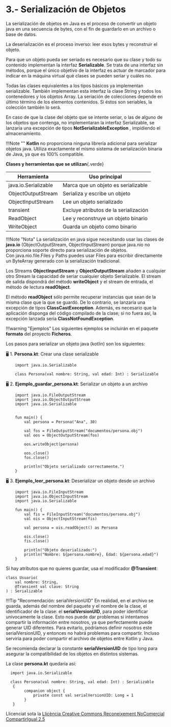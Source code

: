 
# 3.- Serialización de Objetos

La serialización de objetos en Java es el proceso de convertir un objeto java en una secuencia de bytes, con el fin de guardarlo en un archivo o base de datos.
  
La deserialización es el proceso inverso: leer esos bytes y reconstruir el objeto.

Para que un objeto pueda ser seriado es necesario que su clase y todo su
contenido implementan la interfaz **Serializable**. Se trata de una
interfaz sin métodos, porque el único objetivo de la interfaz es actuar de
marcador para indicar en la máquina virtual qué clases se pueden seriar y
cuáles no.

Todas las clases equivalentes a los tipos básicos ya implementan serializable.
También implementan esta interfaz la clase String y todos los contenedores y
los objetos Array. La seriación de colecciones depende en último término de los
elementos contenidos. Si éstos son seriables, la colección también lo será.

En caso de que la clase del objeto que se intente seriar, o las de alguno de los
objetos que contenga, no implementaran la interfaz Serializable, se
lanzaría una excepción de tipos **NotSerializableException** , impidiendo
el almacenamiento.

!!!Note ""
    **Kotlin** no proporciona ninguna librería adicional para serializar objetos java.  Utiliza exactamente el mismo sistema de serialización binaria de Java, ya que es 100% compatible.

**Clases y herramientas que se utilizan**{.verde}

|Herramienta|	Uso principal|
|------------|--------------|
|java.io.Serializable|	Marca que un objeto es serializable|
|ObjectOutputStream|	Serializa y escribe un objeto|
|ObjectInputStream|	Lee un objeto serializado|
|transient|	Excluye atributos de la serialización|
|ReadObject| Lee y reconstruye un objeto binario|
|WriteObject| Guarda un objeto como binario|

!!!Note "Nota"
    La serialización en java sigue necesitando usar las clases de **java.io** (ObjectOutputStream, ObjectInputStream) porque java.nio no proporciona soporte directo para serialización de objetos.  
    Con java.nio.file.Files y Paths puedes usar Files para escribir directamente un ByteArray generado con la serialización tradicional.

Los Streams **ObjectInputStream** y **ObjectOutputStream** añaden a cualquier otro Stream la capacidad de seriar cualquier objeto Serializable. El stream de salida dispondrá del método **writeObject** y el stream de entrada, el método de lectura **readObject**.

El método **readObject** sólo permite recuperar instancias que sean de la
misma clase que la que se guardó. De lo contrario, se lanzaría una
excepción de tipos **ClassCastExeception**. Además, es necesario que la aplicación disponga del código compilado de la clase; si no fuera así, la excepción lanzada sería
**ClassNotFoundException**.

!!!warning "Ejemplos"
    Los siguientes ejemplos se incluirán en el paquete **formato** del proyecto **Ficheros**.

Los pasos para serializar un objeto java (kotlin) son los siguientes:

🖥️ 1. **Persona.kt**: Crear una clase serializable

        import java.io.Serializable

        class Persona(val nombre: String, val edad: Int) : Serializable

🖥️ 2. **Ejemplo_guardar_persona.kt**: Serializar un objeto a un archivo 

        import java.io.FileOutputStream
        import java.io.ObjectOutputStream
        import java.io.Serializable


        fun main() {
            val persona = Persona("Ana", 30)

            val fos = FileOutputStream("documentos/persona.obj")
            val oos = ObjectOutputStream(fos)

            oos.writeObject(persona)

            oos.close()
            fos.close()

            println("Objeto serializado correctamente.")
        }


🖥️ 3. **Ejemplo_leer_persona.kt**: Deserializar un objeto desde un archivo

        import java.io.FileInputStream
        import java.io.ObjectInputStream
        import java.io.Serializable
            
        fun main() {
            val fis = FileInputStream("documentos/persona.obj")
            val ois = ObjectInputStream(fis)

            val persona = ois.readObject() as Persona

            ois.close()
            fis.close()

            println("Objeto deserializado:")
            println("Nombre: ${persona.nombre}, Edad: ${persona.edad}")
        }


Si hay atributos que no quieres guardar, usa el modificador **@Transient**:

    class Usuario(
        val nombre: String,
        @Transient val clave: String
    ) : Serializable

!!!Tip "Recomendación: serialVersionUID"
    En realidad, en el archivo se guarda, además del nombre del paquete y el nombre de la clase, el identificador de la clase: el **serialVersionUID**, para poder identificar unívocamente la clase. Esto nos puede dar problemas si intentamos compartir la información entre nosotros, ya que perfectamente puede generar UID diferentes. Para evitarlo, podríamos definir nosotros este serialVersionUID, y entonces no habrá problemas para compartir. Incluso serviría para poder compartir el archivo de objetos entre Kotlin y Java.


Se recomienda declarar la constante **serialVersionUID** de tipo long
para asegurar la compatibilidad de los objetos en distintos sistemas.

La clase **persona.kt** quedaría así:

      import java.io.Serializable

      class Persona(val nombre: String, val edad: Int) : Serializable
       {
            companion object {
                private const val serialVersionUID: Long = 1
            }
       }        



Llicenciat sota la  [Llicència Creative Commons Reconeixement NoComercial
CompartirIgual 2.5](http://creativecommons.org/licenses/by-nc-sa/2.5/)

